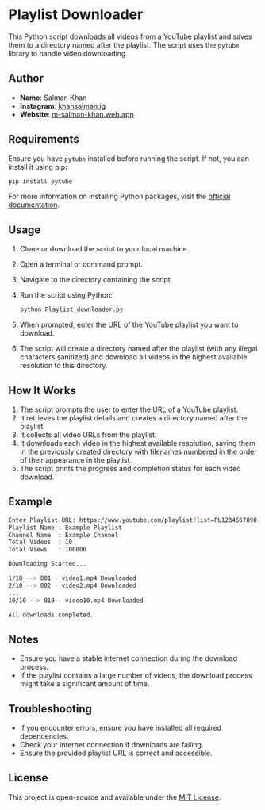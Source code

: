 # Playlist Downloader

This Python script downloads all videos from a YouTube playlist and saves them to a directory named after the playlist. The script uses the `pytube` library to handle video downloading.

## Author

- **Name**: Salman Khan
- **Instagram**: [khansalman.ig](https://instagram.com/khansalman.ig)
- **Website**: [m-salman-khan.web.app](https://m-salman-khan.web.app)

## Requirements

Ensure you have `pytube` installed before running the script. If not, you can install it using pip:

```sh
pip install pytube
```

For more information on installing Python packages, visit the [official documentation](https://packaging.python.org/en/latest/tutorials/installing-packages).

## Usage

1. Clone or download the script to your local machine.
2. Open a terminal or command prompt.
3. Navigate to the directory containing the script.
4. Run the script using Python:

   ```sh
   python Playlist_downloader.py
   ```

5. When prompted, enter the URL of the YouTube playlist you want to download.
6. The script will create a directory named after the playlist (with any illegal characters sanitized) and download all videos in the highest available resolution to this directory.

## How It Works

1. The script prompts the user to enter the URL of a YouTube playlist.
2. It retrieves the playlist details and creates a directory named after the playlist.
3. It collects all video URLs from the playlist.
4. It downloads each video in the highest available resolution, saving them in the previously created directory with filenames numbered in the order of their appearance in the playlist.
5. The script prints the progress and completion status for each video download.

## Example

```sh
Enter Playlist URL: https://www.youtube.com/playlist?list=PL1234567890
Playlist Name : Example Playlist
Channel Name  : Example Channel
Total Videos  : 10
Total Views   : 100000

Downloading Started...

1/10 --> 001 - video1.mp4 Downloaded
2/10 --> 002 - video2.mp4 Downloaded
...
10/10 --> 010 - video10.mp4 Downloaded

All downloads completed.
```

## Notes

- Ensure you have a stable internet connection during the download process.
- If the playlist contains a large number of videos, the download process might take a significant amount of time.

## Troubleshooting

- If you encounter errors, ensure you have installed all required dependencies.
- Check your internet connection if downloads are failing.
- Ensure the provided playlist URL is correct and accessible.

## License

This project is open-source and available under the [MIT License](LICENSE).
